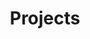 ---
title: Projects

# View.
#   1 = List
#   2 = Compact
#   3 = Card
#   5 = Showcase
view: 5

# Optional header image (relative to `static/img/` folder).
header:
  caption: ""
  image: ""
---